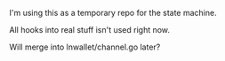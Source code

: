I'm using this as a temporary repo for the state machine.

All hooks into real stuff isn't used right now.

Will merge into lnwallet/channel.go later?
